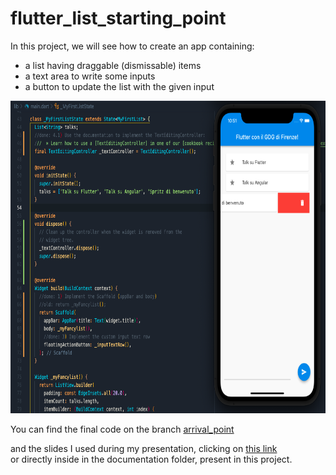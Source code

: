 # flutter_list_starting_point

In this project, we will see how to create an app containing:
<ul>
  <li>a list having draggable (dismissable) items</li>
  <li>a text area to write some inputs</li>
  <li>a button to update the list with the given input</li>
</ul>

<img src="https://github.com/MirkoRaimo/flutter_list_starting_point/blob/master/documentation/final_app_example.png" height="500">

You can find the final code on the branch <a href="https://github.com/MirkoRaimo/flutter_list_starting_point/tree/arrival_point">arrival_point</a>

and the slides I used during my presentation, clicking on <a href="https://docs.google.com/presentation/d/1IDZRSfDMsBAyoocDKm7DSAmrGwXG7XZkaggE9PktAgQ/edit?usp=sharing"> this link</a> <br>
or directly inside in the documentation folder, present in this project.
